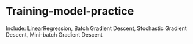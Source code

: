 # Training-model-practice
Include:
LinearRegression, Batch Gradient Descent, Stochastic Gradient Descent, Mini-batch Gradient Descent

